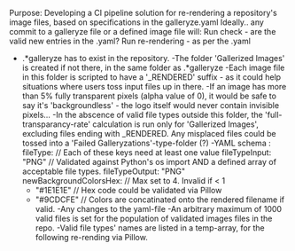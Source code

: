 Purpose: Developing a CI pipeline solution for re-rendering a repository's image files, based on specifications in the galleryze.yaml
Ideally.. any commit to a galleryze file or a defined image file will:
  Run check - are the valid new entries in the .yaml?
  Run re-rendering - as per the .yaml


- .*galleryze has to exist in the repository.
-The folder 'Gallerized Images' is created if not there, in the same folder as .*galleryze
-Each image file in this folder is scripted to have a '_RENDERED' suffix - as it could help situations where users toss input files up in there.
-If an image has more than 5% fully transparent pixels (alpha value of 0), it would be safe to say it's 'backgroundless' - the logo itself would never contain invisible pixels...
-In the abscence of valid file types outside this folder, the 'full-transparancy-rate' calculation is run only for 'Gallerized Images',
	excluding files ending with _RENDERED. Any misplaced files could be tossed into a 'Failed Galleryzations'-type-folder (?)
-YAML schema : 
	fileType:					        // Each of these keys need at least one value
	fileTypeInput: "PNG"		  // Validated against Python's os import AND a defined array of acceptable file types.
    fileTypeOutput: "PNG"		
	newBackgroundColorsHex:		// Max set to 4. Invalid if < 1
	- "#1E1E1E"					      // Hex code could be validated via Pillow
	- "#9CDCFE"					      // Colors are concatinated onto the rendered filename if valid.
-Any changes to the yaml-file 
-An arbitrary maximum of 1000 valid files is set for the population of validated images files in the repo.
-Valid file types' names are listed in a temp-array, for the following re-rending via Pillow.

